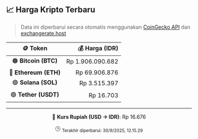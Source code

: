 

<!-- HARGA_KRIPTO -->
## 📈 Harga Kripto Terbaru

> Data ini diperbarui secara otomatis menggunakan [CoinGecko API](https://www.coingecko.com/) dan [exchangerate.host](https://exchangerate.host/)

<div align="center">

| 🪙 Token | 💰 Harga (IDR) |
|:------:|---------------:|
| 🟠 **Bitcoin (BTC)**   | Rp 1.906.090.682 |
| 🔵 **Ethereum (ETH)**  | Rp 69.906.876 |
| 🟣 **Solana (SOL)**    | Rp 3.515.397 |
| 🟢 **Tether (USDT)**   | Rp 16.703 |

---

💱 **Kurs Rupiah (USD → IDR)**: Rp 16.676

🕒 <sub>Terakhir diperbarui: 30/9/2025, 12.15.29</sub>

</div>
<!-- /HARGA_KRIPTO -->